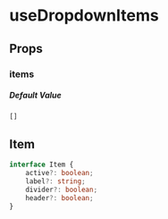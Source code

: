 # useDropdownItems

## Props

### items

##### Default Value

`[]`

## Item

```typescript
interface Item {
    active?: boolean;
    label?: string;
    divider?: boolean;
    header?: boolean;
}
```

